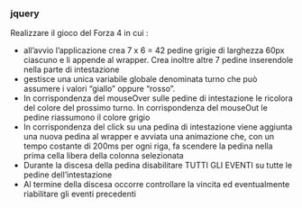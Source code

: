### jquery
Realizzare il gioco del Forza 4 in cui :
 * all’avvio l’applicazione crea 7 x 6 = 42 pedine grigie di larghezza 60px ciascuno e li appende al wrapper. Crea inoltre altre 7 pedine inserendole nella parte di intestazione
 * gestisce una unica variabile globale denominata turno che può assumere i valori “giallo” oppure “rosso”.
 * In corrispondenza del mouseOver sulle pedine di intestazione le ricolora del colore del prossimo turno. In corrispondenza del mouseOut le pedine riassumono il colore grigio
 * In corrispondenza del click su una pedina di intestazione viene aggiunta una nuova pedina al wrapper e avviata una animazione che, con un tempo costante di 200ms per ogni riga, fa scendere la pedina nella prima cella libera della colonna selezionata
 * Durante la discesa della pedina disabilitare TUTTI GLI EVENTI su tutte le pedine dell’intestazione
 * Al termine della discesa occorre controllare la vincita ed eventualmente riabilitare gli eventi precedenti

